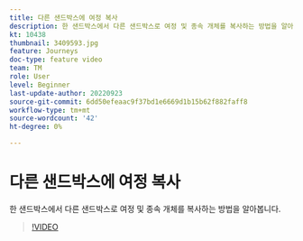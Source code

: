 ```yaml
---
title: 다른 샌드박스에 여정 복사
description: 한 샌드박스에서 다른 샌드박스로 여정 및 종속 개체를 복사하는 방법을 알아봅니다.
kt: 10438
thumbnail: 3409593.jpg
feature: Journeys
doc-type: feature video
team: TM
role: User
level: Beginner
last-update-author: 20220923
source-git-commit: 6dd50efeaac9f37bd1e6669d1b15b62f882faff8
workflow-type: tm+mt
source-wordcount: '42'
ht-degree: 0%

---
```



# 다른 샌드박스에 여정 복사

한 샌드박스에서 다른 샌드박스로 여정 및 종속 개체를 복사하는 방법을 알아봅니다.

>[!VIDEO](https://video.tv.adobe.com/v/3409593?quality=12)

